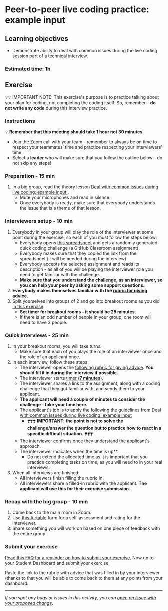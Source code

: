# Peer-to-peer live coding practice: example input

## Learning objectives

- Demonstrate ability to deal with common issues during the live coding session part of a technical interview.

### Estimated time: 1h

## Exercise

💡💡 IMPORTANT NOTE: This exercise's purpose is to practice talking about your plan for coding, not completing the coding itself. So, remember - **do not write any code** during this interview practice.

### Instructions

💡 **Remember that this meeting should take 1 hour not 30 minutes.**

- Join the Zoom call with your team - remember to always be on time to respect your teammates’ time and practice respecting your interviewers’ time.
- Select a **leader** who will make sure that you follow the outline below - do not skip any steps!

### Preparation - 15 min

1. In a big group, read the theory lesson [Deal with common issues during live coding: example input
](https://github.com/microverseinc/curriculum-professional-skills/blob/main/job-search/peer-interview-practice/example_input_lesson.md).
    - Mute your microphones and read in silence.
    - Once everybody is ready, make sure that everybody understands the issue that is a theme of that lesson.

### Interviewers setup - 10 min

1. Everybody in your group will play the role of the interviewer at some point during the exercise, so each of you must follow the steps below:
    - Everybody opens [this spreadsheet](https://docs.google.com/spreadsheets/d/1HkUyBZdcpGz_aEUa8W_rtNhS739jly8HY6sXVPPSAro/edit#gid=144653283) and gets a randomly generated quick coding challenge (a GitHub Classroom assignment).
    - Everybody makes sure that they copied the link from the spreadsheet (it will be needed during the interview).
    - Everybody accepts the selected assignment and reads its description - as all of you will be playing the interviewer role you need to get familiar with the challenge.
    - **Make sure that you understand the challenge, as an interviewer, so you can help your peer by asking some support questions.**
3. **Everybody makes themselves familiar with the [rubric for giving advice](https://docs.google.com/document/d/1lMhAr-itvnXb0_fs5wL9XIFiZXf_L7gOcVfkxg2ZPJg/edit#).**
2. Split yourselves into groups of 2 and go into breakout rooms as you did [in this exercise](https://github.com/microverseinc/curriculum-professional-skills/blob/main/job-search/job-searching-morning-session-using-breakout-rooms-for-interview-practice.md#what-are-breakout-rooms).
    - **Set timer for breakout rooms - it should be 25 minutes.**
    - If there is an odd number of people in your group, one room will need to have 3 people.

### Quick interviews - 25 min

1. In your breakout rooms, you will take turns.
    - Make sure that each of you plays the role of an interviewer once and the role of an applicant once.
2. In each interview, follow these steps:
    - The interviewer opens the [following rubric for giving advice](https://docs.google.com/document/d/1lMhAr-itvnXb0_fs5wL9XIFiZXf_L7gOcVfkxg2ZPJg/edit#). **You should fill it in during the interview if possible.**
    - The interviewer starts [timer (**7 minutes**)](https://vclock.com/timer/#countdown=00:07:00&enabled=0&seconds=420&title=Peer+interviews+practice&sound=xylophone&loop=1).
    - The interviewer shares a link to the assignment, along with a coding challenge that they got familiar with, and sends them to your applicant.
    - **The applicant will need a couple of minutes to consider the challenge - take your time here.**
    - The applicant's job is to apply the following the guidelines from [Deal with common issues during live coding: example input
](https://github.com/microverseinc/curriculum-professional-skills/blob/main/job-search/peer-interview-practice/example_input_lesson.md)
        - ❣️❣️❣️ **IMPORTANT: the point is not to solve the challenge/answer the question but to practice how to react in a specific difficult situation.** ❣️❣️❣️ 
    - The interviewer confirms once they understand the applicant's approach.
    - The interviewer indicates when the time is up**.
        - Do not extend the allocated time as it is important that you practice completing tasks on time, as you will need to in your real interviews.
3. When all interviews are finished:
     - All interviewers finish filling the rubric in.
     - All interviewers share a filled-in rubric with the applicant. **The applicant will use this for their exercise submission**.

### Recap with the big group - 10 min

1. Come back to the main room in Zoom.
2. Use [this Airtable](https://airtable.com/shrclyLFtL6b5fMdT) form for a self-assessment and rating for the interviewer.
3. Share something you will work on based on one piece of feedback with the entire group.

### Submit your exercise

[Read this FAQ for a reminder on how to submit your exercise.](https://microverse.zendesk.com/hc/en-us/articles/360061344234)
Now go to your Student Dashboard and submit your exercise.

Paste the link to the rubric with advice that was filled in by your interviewer (thanks to that you will be able to come back to them at any point) from your dashboard.

---

*If you spot any bugs or issues in this activity, you can [open an issue with your proposed change](https://github.com/microverseinc/curriculum-transversal-skills/blob/main/git-github/articles/open_issue.md).*
